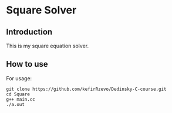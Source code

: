 # Square Solver

## Introduction

This is my square equation solver.

## How to use

For usage:

```
git clone https://github.com/kefirRzevo/Dedinsky-C-course.git
cd Square
g++ main.cc
./a.out
```
